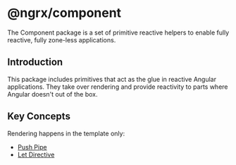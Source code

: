# @ngrx/component

The Component package is a set of primitive reactive helpers to enable fully reactive, fully zone-less applications.

## Introduction

This package includes primitives that act as the glue in reactive Angular applications.
They take over rendering and provide reactivity to parts where Angular doesn't out of the box. 

## Key Concepts

Rendering happens in the template only:
  - [Push Pipe](guide/component/push)
  - [Let Directive](guide/component/let)
